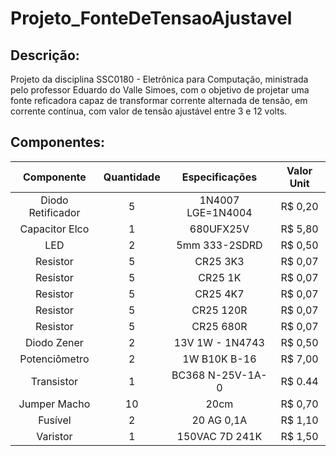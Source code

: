 # Projeto_FonteDeTensaoAjustavel
## Descrição:
Projeto da disciplina SSC0180 - Eletrônica para Computação, ministrada pelo professor Eduardo do Valle Simoes, com o objetivo de projetar uma
fonte reficadora capaz de transformar corrente alternada de tensão, em corrente contínua, com valor de tensão ajustável entre 3 e 12 volts.

## Componentes:

| Componente             |  Quantidade   | Especificações    | Valor Unit |
|:----------------------:|:-------------:|:-----------------:|:----------:|
| Diodo Retificador      | 5             | 1N4007 LGE=1N4004 | R$ 0,20    |
| Capacitor Elco         | 1             | 680UFX25V         | R$ 5,80    |
| LED                    | 2             | 5mm 333-2SDRD     | R$ 0,50    |
| Resistor               | 5             | CR25 3K3          | R$ 0,07    |
| Resistor               | 5             | CR25 1K           | R$ 0,07    |
| Resistor               | 5             | CR25 4K7          | R$ 0,07    |
| Resistor               | 5             | CR25 120R         | R$ 0,07    |
| Resistor               | 5             | CR25 680R         | R$ 0,07    |
| Diodo Zener            | 2             | 13V 1W - 1N4743   | R$ 0,50    |
| Potenciômetro          | 2             | 1W B10K B-16      | R$ 7,00    |
| Transistor             | 1             | BC368 N-25V-1A-0  | R$ 0.44    |
| Jumper Macho           | 10            | 20cm              | R$ 0,70    |
| Fusível                | 2             | 20 AG 0,1A        | R$ 1,10    |
| Varistor               | 1             | 150VAC 7D 241K    | R$ 1,50    |




